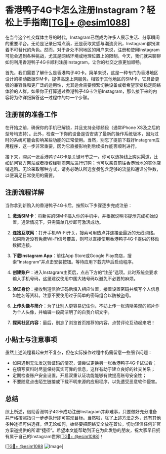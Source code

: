 # 香港鸭子4G卡怎么注册Instagram？轻松上手指南[[TG💪+ @esim1088](https://t.me/s/esim1088)]

在当今这个社交媒体主导的时代，Instagram已然成为许多人展示生活、分享瞬间的重要平台。无论是记录日常点滴，还是获取灵感与潮流资讯，Instagram都扮演着不可替代的角色。然而，对于身处不同地区的用户来说，注册和使用Instagram可能会遇到各种挑战，尤其是网络环境或地理位置上的限制。今天，我们就来聊聊如何利用香港鸭子4G卡顺利注册Instagram，让你的社交之旅更加顺畅。

首先，我们需要了解什么是香港鸭子4G卡。简单来说，这是一种专门为香港地区设计的移动数据SIM卡，提供高速上网服务。相较于其他地区的SIM卡，它具备更强的兼容性和更广泛的适用性，尤其适合需要频繁切换设备或者希望享受稳定网络体验的人群。如果你正打算通过香港鸭子4G卡注册Instagram，那么接下来的内容将为你详细解答这一过程中的每一个步骤。

## 注册前的准备工作

在开始之前，确保你的手机已解锁，并且支持全球频段（通常iPhone XS及之后的型号均支持）。此外，检查一下你的设备是否安装了最新的操作系统版本，因为过时的系统可能会影响某些功能的正常使用。当然，别忘了提前下载好Instagram应用程序，这一步非常重要，因为它直接影响到后续操作能否顺利进行。

接下来，购买一张香港鸭子4G卡是关键环节之一。你可以选择线上购买渠道，比如访问官方网站或者授权经销商网站进行订购；也可以亲自前往香港当地的实体店铺选购。无论采取哪种方式，请务必确认所选套餐包含足够的流量和通话分钟数，以便满足日常使用的需要。

## 注册流程详解

当你拿到新购入的香港鸭子4G卡后，按照以下步骤逐步完成注册：

1. **激活SIM卡**：将新买的SIM卡插入你的手机中，并根据说明书提示完成初始设置。通常情况下，只需简单几步即可激活成功。
   
2. **连接互联网**：打开手机Wi-Fi开关，搜索可用热点并连接至最近的无线网络。如果附近没有免费Wi-Fi信号覆盖，则可以直接使用香港鸭子4G卡提供的移动数据连接。
   
3. **下载Instagram App**：前往App Store或Google Play商店，搜索“Instagram”并点击安装按钮。等待应用下载完毕后启动程序。
   
4. **创建账户**：进入Instagram主页后，点击下方的“注册”选项。此时系统会要求输入手机号码，这里建议使用中国大陆号码以避免不必要的麻烦。
   
5. **验证身份**：接收到短信验证码后填入相应位置，接着设置密码并填写个人信息如姓名等资料。注意不要使用过于简单的密码组合以防被盗号。
   
6. **上传头像与简介**：为了让别人更容易记住你，不妨上传一张清晰美观的照片作为个人头像，并编辑一段简洁明了的自我介绍文字。
   
7. **探索社区内容**：最后，别忘了浏览首页推荐的内容，点赞评论互动起来吧！

## 小贴士与注意事项

虽然上述流程看起来并不复杂，但在实际操作过程中仍需留意一些细节问题：

- 如果遇到无法发送验证码的情况，请尝试更换另一张香港鸭子4G卡试试看；
- 在填写资料时尽量保持真实可靠的信息，这样有助于建立良好的社交关系；
- 定期检查账户安全设置，开启双重认证功能能够有效提高账号安全性；
- 不要随意点击陌生链接或下载不明来源的应用程序，以免遭受恶意软件侵害。

## 总结

综上所述，借助香港鸭子4G卡成功注册Instagram并非难事，只要做好充分准备并严格按照指引一步步执行即可实现目标。当然啦，除了上述方法之外，还有其他多种途径可供选择，但无论如何，始终要把网络安全放在首位，切勿轻信任何非官方渠道提供的所谓“捷径”。希望本文能帮助到正在为此发愁的朋友，祝大家早日拥有属于自己的Instagram世界[[TG💪+ @esim1088](https://t.me/s/esim1088)]！

[[TG💪+ @esim1088](https://t.me/s/esim1088) ![Image](https://i.postimg.cc/4NQfJmqS/Snipaste-2025-05-13-00-14-12.png)]